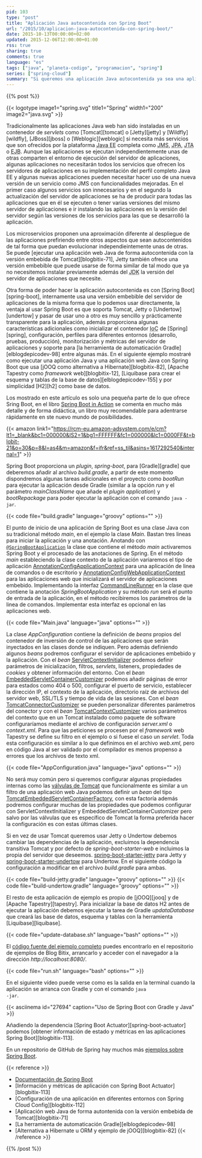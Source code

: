 ```yaml
---
pid: 103
type: "post"
title: "Aplicación Java autocontenida con Spring Boot"
url: "/2015/10/aplicacion-java-autocontenida-con-spring-boot/"
date: 2015-10-13T00:00:00+02:00
updated: 2015-12-06T12:00:00+01:00
rss: true
sharing: true
comments: true
language: "es"
tags: ["java", "planeta-codigo", "programacion", "spring"]
series: ["spring-cloud"]
summary: "Si queremos una aplicación Java autocontenida ya sea una aplicación de linea de comandos, de escritorio o aplicación web que use el contenedor de dependencias de Spring podemos usar Spring Boot. Además de inicializar el contenedor IoC de Spring, Spring Boot proporciona en una aplicación web elegir el servidor de aplicaciones de entre el por defecto Tomcat y los seleccionables Jetty y Undertow junto con algunas funcionalidades más."
---
```


{{% post %}}

{{< logotype image1="spring.svg" title1="Spring" width1="200" image2="java.svg" >}}

Tradicionalmente las aplicaciones Java web han sido instaladas en un contenedor de _servlets_ como [Tomcat][tomcat] o [Jetty][jetty] y [Wildfly][wildfly], [JBoss][jboss] o [Weblogic][weblogic] si necesita más servicios que son ofrecidos por la plataforma <abbr title="Java Enterprise Edition">Java EE</abbr> completa como <abbr title="Java Message Service">JMS</abbr>, <abbr title="Java Persistence API">JPA</abbr>, <abbr title="Java Transaction API">JTA</abbr> o <abbr title="Enterprise JavaBeans">EJB</abbr>. Aunque las aplicaciones se ejecutan independientemente unas de otras comparten el entorno de ejecución del servidor de aplicaciones, algunas aplicaciones no necesitarán todos los servicios que ofrecen los servidores de aplicaciones en su implementación del perfil completo Java EE y algunas nuevas aplicaciones pueden necesitar hacer uso de una nueva versión de un servicio como JMS con funcionalidades mejoradas. En el primer caso algunos servicios son innecesarios y en el segundo la actualización del servidor de aplicaciones se ha de producir para todas las aplicaciones que en él se ejecuten o tener varias versiones del mismo servidor de aplicaciones e ir instalando las aplicaciones en la versión del servidor según las versiones de los servicios para las que se desarrolló la aplicación.

Los microservicios proponen una aproximación diferente al despliegue de las aplicaciones prefiriendo entre otros aspectos que sean autocontenidos de tal forma que puedan evolucionar independieintemente unas de otras. Se puede [ejecutar una aplicación web Java de forma autocontenida con la versión embebida de Tomcat][blogbitix-71], Jetty también ofrece una versión embebible que puede usarse de forma similar de tal modo que ya no necesitemos instalar previamente además del <abbr title="Java Development Kit">JDK</abbr> la versión del servidor de aplicaciones que necesite.

Otra forma de poder hacer la aplicación autocontenida es con [Spring Boot][spring-boot], internamente usa una versión embebible del servidor de aplicaciones de la misma forma que lo podemos usar directamente, la ventaja al usar Spring Boot es que soporta Tomcat, Jetty o [Undertow][undertow] y pasar de usar uno a otro es muy sencillo y prácticamente transparente para la aplicación, además proporciona algunas características adicionales como inicializar el contenedor <abbr title="Inversion of Control">IoC</abbr> de [Spring][spring], configuración, perfiles para diferentes entornos (desarrollo, pruebas, producción), monitorización y métricas del servidor de aplicaciones y soporte para [la herramienta de automaticación Gradle][elblogdepicodev-98] entre algunas más. En el siguiente ejemplo mostraré como ejecutar una aplicación Java y una aplicación web Java con Spring Boot que usa [jOOQ como alternativa a Hibernate][blogbitix-82], [Apache Tapestry como _framework_ web][blogbitix-12], [Liquibase para crear el esquema y tablas de la base de datos][elblogdepicodev-155] y por simplicidad [H2][h2] como base de datos.

Los mostrado en este artículo es solo una pequeña parte de lo que ofrece Sring Boot, en el libro [Spring Boot in Action](https://amzn.to/39GvW5x) se comenta en mucho más detalle y de forma didáctica, un libro muy recomendable para adentrarse rápidamente en ste nuevo mundo de posibilidades.

{{< amazon
    link1="https://rcm-eu.amazon-adsystem.com/e/cm?lt1=_blank&bc1=000000&IS2=1&bg1=FFFFFF&fc1=000000&lc1=0000FF&t=blobit-21&o=30&p=8&l=as4&m=amazon&f=ifr&ref=ss_til&asins=1617292540&internal=1" >}}

Spring Boot proporciona un _plugin_, _spring-boot_, para [Gradle][gradle] que deberemos añadir al archivo _build.gradle_, a partir de este momento dispondremos algunas tareas adicionales en el proyecto como _bootRun_ para ejecutar la aplicación desde Gradle (similar a la opción _run_ y el parámetro _mainClassName_ que añade el _plugin application_) y _bootRepackage_ para poder ejecutar la aplicación con el comando <code>java -jar</code>.

{{< code file="build.gradle" language="groovy" options="" >}}

El punto de inicio de una aplicación de Spring Boot es una clase Java con su tradicional método _main_, en el ejemplo la clase _Main_. Bastan tres lineas para iniciar la aplicación y una anotación. Anotando con [<code>@SpringBootApplication</code>](https://docs.spring.io/spring-boot/docs/current/api/org/springframework/boot/autoconfigure/SpringBootApplication.html) la clase que contiene el método _main_ activaremos Spring Boot y el procesado de las anotaciones de Spring. En el método _main_ estableciendo la clase contexto de la aplicación variaremos el tipo de aplicación [AnnotationConfigApplicationContext](https://docs.spring.io/spring/docs/current/javadoc-api/org/springframework/context/annotation/AnnotationConfigApplicationContext.html) para una aplicación de linea de comandos o de escritorio y [AnnotationConfigWebApplicationContext](https://docs.spring.io/spring/docs/current/javadoc-api/org/springframework/web/context/support/AnnotationConfigWebApplicationContext.html) para las aplicaciones web que inicializará el servidor de aplicaciones embebido. Implementando la interfaz [CommandLineRunner](https://docs.spring.io/spring-boot/docs/current/api/org/springframework/boot/CommandLineRunner.html) en la clase que contiene la anotación _SpringBootApplication_  y su método _run_ será el punto de entrada de la aplicación, en el método recibiremos los parámetros de la linea de comandos. Implementar esta interfaz es opcional en las aplicaciones web.

{{< code file="Main.java" language="java" options="" >}}

La clase _AppConfiguration_ contiene la definición de _beans_ propios del contenedor de inversión de control de las aplicaciones que serán inyectados en las clases donde se indiquen. Pero además definiendo algunos _beans_ podremos configurar el servidor de aplicaciones embebido y la aplicación. Con el _bean_ [ServletContextInitializer](https://docs.spring.io/spring/docs/current/javadoc-api/org/springframework/web/SpringServletContainerInitializer.html) podemos definir parámetros de inicialización, filtros, _servlets_, listeners, propiedades de _cookies_ y obtener información del entorno. Con el _bean_ [EmbeddedServletContainerCustomizer](https://docs.spring.io/spring-boot/docs/current/api/org/springframework/boot/context/embedded/EmbeddedServletContainerCustomizer.html) podemos añadir páginas de error para estados como 404 o 500, configurar el puerto de servicio, establecer la dirección IP, el contexto de la aplicación, directorio raíz de archivos del servidor web, SSL/TLS y tiempo de vida de las sesiones. Con el _bean_ [TomcatConnectorCustomizer](https://docs.spring.io/autorepo/docs/spring-boot/current/api/org/springframework/boot/context/embedded/tomcat/TomcatConnectorCustomizer.html) se pueden personalizar diferentes parámetros del conector y con el _bean_ [TomcatContextCustomizer](https://docs.spring.io/autorepo/docs/spring-boot/current/api/org/springframework/boot/context/embedded/tomcat/TomcatContextCustomizer.html) varios parámetros del contexto que en un Tomcat instalado como paquete de software configuraríamos mediante el archivo de configuración _server.xml_ o _context.xml_. Para que las peticiones se procesen por el _framework_ web Tapestry se define su filtro en el ejemplo o si fuese el caso un _servlet_. Toda esta configuración es similar a lo que definimos en el archivo _web.xml_, pero en código Java al ser validado por el compilador es menos propenso a errores que los archivos de texto xml.

{{< code file="AppConfiguration.java" language="java" options="" >}}

No será muy común pero si queremos configurar algunas propiedades internas como las [válvulas de Tomcat](https://tomcat.apache.org/tomcat-8.0-doc/config/valve.html) que funcionalmente es similar a un filtro de una aplicación web Java podemos definir un _bean_ del tipo [TomcatEmbeddedServletContainerFactory](https://docs.spring.io/spring-boot/docs/current/api/org/springframework/boot/context/embedded/tomcat/TomcatEmbeddedServletContainerFactory.html), con esta factoría además podremos configurar muchas de las propiedades que podemos configurar con ServletContextInitializer y EmbeddedServletContainerCustomizer pero salvo por las válvulas que es específico de Tomcat la forma preferida hacer la configuración es con estas últimas clases.

Si en vez de usar Tomcat queremos usar Jetty o Undertow debemos cambiar las dependencias de la aplicación, excluimos la dependencia transitiva Tomcat y por defecto de _spring-boot-starter-web_ e incluimos la propia del servidor que deseemos.
[spring-boot-starter-jetty](https://docs.spring.io/spring-boot/docs/current/reference/htmlsingle/#howto-use-jetty-instead-of-tomcat) para Jetty y [spring-boot-starter-undertow](https://docs.spring.io/spring-boot/docs/current/reference/htmlsingle/#howto-use-undertow-instead-of-tomcat) para Undertow. En el siguiente código la configuración a modificar en el archivo _build.gradle_ para ambas.

{{< code file="build-jetty.gradle" language="groovy" options="" >}}
{{< code file="build-undertow.gradle" language="groovy" options="" >}}

El resto de esta aplicación de ejemplo es propio de [jOOQ][jooq] y de [Apache Tapestry][tapestry]. Para inicializar la base de datos H2 antes de ejecutar la aplicación debemos ejecutar la tarea de Gradle _updataDatabase_ que creará las base de datos, esquema y tablas con la herramienta [Liquibase][liquibase].

{{< code file="update-database.sh" language="bash" options="" >}}

El [código fuente del ejemplo completo](https://github.com/picodotdev/blog-ejemplos/tree/master/SpringBoot) puedes encontrarlo en el repositorio de ejemplos de Blog Bitix, arrancarlo y acceder con el navegador a la dirección _http\://localhost:8080/_.

{{< code file="run.sh" language="bash" options="" >}}

En el siguiente vídeo puede verse como es la salida en la terminal cuando la aplicación se arranca con Gradle y con el comando <code>java -jar</code>.

{{< asciinema id="27694"    caption="Uso de Spring Boot con Gradle y Java" >}}

Añadiendo la dependencia [Spring Boot Actuator][spring-boot-actuator] podemos [obtener información de estado y métricas en las aplicaciones Spring Boot][blogbitix-113].

En un repositorio de GitHub de Spring hay muchos más [ejemplos sobre Spring Boot](https://github.com/spring-projects/spring-boot/tree/master/spring-boot-samples).

{{< reference >}}
* [Documentación de Spring Boot](https://docs.spring.io/spring-boot/docs/current/reference/htmlsingle/)
* [Información y métricas de aplicación con Spring Boot Actuator][blogbitix-113]
* [Configuración de una aplicación en diferentes entornos con Spring Cloud Config][blogbitix-112]
* [Aplicación web Java de forma autontenida con la versión embebida de Tomcat][blogbitix-71]
* [La herramienta de automaticación Gradle][elblogdepicodev-98]
* [Alternativa a Hibernate u ORM y ejemplo de jOOQ][blogbitix-82]
{{< /reference >}}

{{% /post %}}
